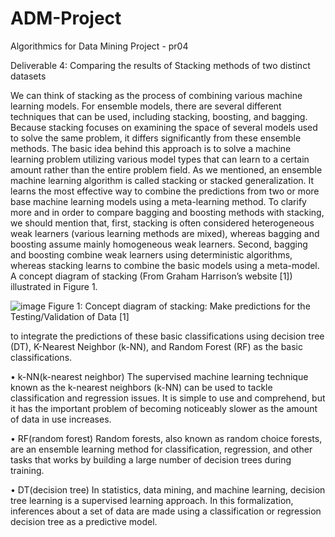 # ADM-Project
Algorithmics for Data Mining Project - pr04
 
Deliverable 4: Comparing the results of Stacking methods of two distinct datasets

We can think of stacking as the process of combining various machine learning models. For
ensemble models, there are several different techniques that can be used, including stacking,
boosting, and bagging.
Because stacking focuses on examining the space of several models used to solve the same problem,
it differs significantly from these ensemble methods.
The basic idea behind this approach is to solve a machine learning problem utilizing various model
types that can learn to a certain amount rather than the entire problem field.
As we mentioned, an ensemble machine learning algorithm is called stacking or stacked generalization.
It learns the most effective way to combine the predictions from two or more base machine learning
models using a meta-learning method.
To clarify more and in order to compare bagging and boosting methods with stacking, we
should mention that, first, stacking is often considered heterogeneous weak learners (various learning
methods are mixed), whereas bagging and boosting assume mainly homogeneous weak learners.
Second, bagging and boosting combine weak learners using deterministic algorithms, whereas stacking
learns to combine the basic models using a meta-model.
A concept diagram of stacking (From Graham Harrison’s website [1]) illustrated in Figure 1.

![image](https://user-images.githubusercontent.com/75095078/198701794-f70c2bb0-7ec8-4e54-b719-fd560c92b48b.png)
Figure 1: Concept diagram of stacking: Make predictions for the Testing/Validation of Data [1]

to integrate the predictions of these basic classifications using decision tree (DT), K-Nearest Neighbor
(k-NN), and Random Forest (RF) as the basic classifications.

• k-NN(k-nearest neighbor)
The supervised machine learning technique known as the k-nearest neighbors (k-NN) can be
used to tackle classification and regression issues. It is simple to use and comprehend, but
it has the important problem of becoming noticeably slower as the amount of data in use
increases.

• RF(random forest)
Random forests, also known as random choice forests, are an ensemble learning method for
classification, regression, and other tasks that works by building a large number of decision
trees during training.

• DT(decision tree)
In statistics, data mining, and machine learning, decision tree learning is a supervised learning
approach. In this formalization, inferences about a set of data are made using a classification
or regression decision tree as a predictive model.
